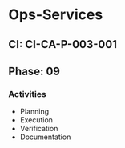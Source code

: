 # Ops-Services

## CI: CI-CA-P-003-001
## Phase: 09

### Activities
- Planning
- Execution
- Verification
- Documentation
